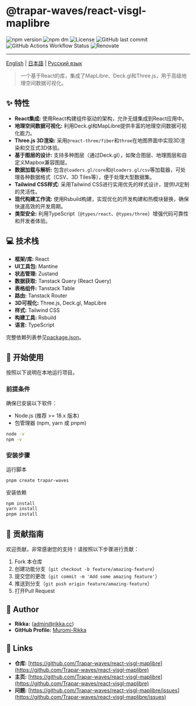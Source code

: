 # @trapar-waves/react-visgl-maplibre

![npm version](https://img.shields.io/npm/v/@trapar-waves/react-visgl-maplibre)
![npm dm](https://img.shields.io/npm/dm/@trapar-waves/react-visgl-maplibre)
![License](https://img.shields.io/github/license/Trapar-waves/react-visgl-maplibre)
![GitHub last commit](https://img.shields.io/github/last-commit/Trapar-waves/react-visgl-maplibre)
![GitHub Actions Workflow Status](https://img.shields.io/github/actions/workflow/status/Trapar-waves/react-visgl-maplibre/release.yml)
![Renovate](https://img.shields.io/badge/renovate-enabled-blue)

---

[English](../README.md) | [日本語](/readme/README-JP.md) | [Русский язык](/readme/README-RU.md)

> 一个基于React的库，集成了MapLibre、Deck.gl和Three.js，用于高级地理空间数据可视化。

## ✨ 特性

- **React集成:** 使用React构建组件驱动的架构，允许无缝集成到React应用中。
- **地理空间数据可视化:** 利用Deck.gl和MapLibre提供丰富的地理空间数据可视化能力。
- **Three.js 3D渲染:** 采用`@react-three/fiber`和`three`在地图界面中实现3D渲染和交互式3D体验。
- **基于图层的设计:** 支持多种图层（通过Deck.gl），如聚合图层、地理图层和自定义Mapbox兼容图层。
- **数据加载与解析:** 包含`@loaders.gl/core`和`@loaders.gl/csv`等加载器，可处理各种数据格式（CSV、3D Tiles等），便于处理大型数据集。
- **Tailwind CSS样式:** 采用Tailwind CSS进行实用优先的样式设计，提供UI定制的灵活性。
- **现代构建工作流:** 使用Rsbuild构建，实现优化的开发构建和热模块替换，确保快速高效的开发周期。
- **类型安全:** 利用TypeScript（`@types/react`、`@types/three`）增强代码可靠性和开发者体验。

## 💻 技术栈

- **框架/库:** React
- **UI工具包:** Mantine
- **状态管理:** Zustand
- **数据获取:** Tanstack Query (React Query)
- **表格组件:** Tanstack Table
- **路由:** Tanstack Router
- **3D可视化:** Three.js, Deck.gl, MapLibre
- **样式:** Tailwind CSS
- **构建工具:** Rsbuild
- **语言:** TypeScript

完整依赖列表参见[package.json](package.json)。

## 🚀 开始使用

按照以下说明在本地运行项目。

### 前提条件

确保已安装以下软件：

- Node.js (推荐 >= 18.x 版本)
- 包管理器 (npm, yarn 或 pnpm)

```bash
node -v
npm -v
```

### 安装步骤

运行脚本

```bash
pnpm create trapar-waves
```

安装依赖

```bash
npm install
yarn install
pnpm install
```

## 🤝 贡献指南

欢迎贡献，非常感谢您的支持！请按照以下步骤进行贡献：

1. Fork 本仓库
2. 创建功能分支（`git checkout -b feature/amazing-feature`）
3. 提交您的更改（`git commit -m 'Add some amazing feature'`）
4. 推送到分支（`git push origin feature/amazing-feature`）
5. 打开Pull Request

## 👤 Author

- **Rikka:** (admin@rikka.cc)
- **GitHub Profile:** [Muromi-Rikka](https://github.com/Muromi-Rikka)

## 🔗 Links

- **仓库:** [https://github.com/Trapar-waves/react-visgl-maplibre](https://github.com/Trapar-waves/react-visgl-maplibre)
- **主页:** [https://github.com/Trapar-waves/react-visgl-maplibre](https://github.com/Trapar-waves/react-visgl-maplibre)
- **问题:** [https://github.com/Trapar-waves/react-visgl-maplibre/issues](https://github.com/Trapar-waves/react-visgl-maplibre/issues)
